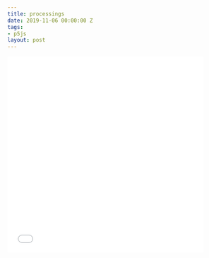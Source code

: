 ```yaml
---
title: processings
date: 2019-11-06 00:00:00 Z
tags:
- p5js
layout: post
---
```


<iframe id="kanvas" width="444" height="444" src="{{site.url}}/blog/assets/em/sketch_1/index.html" frameborder="0">
</iframe>
